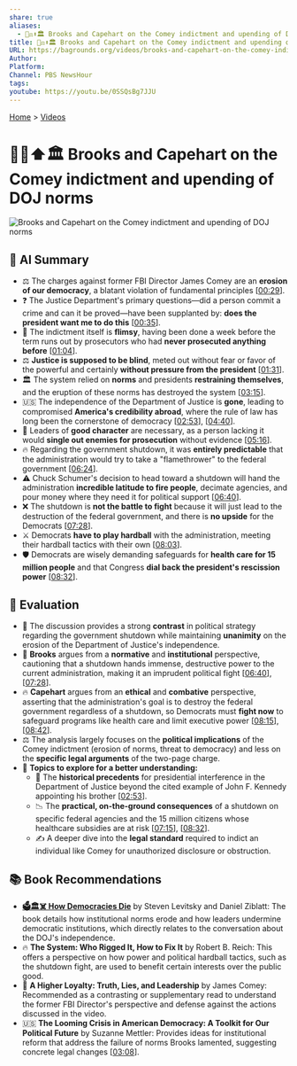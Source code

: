 ```yaml
---
share: true
aliases:
  - 👨‍⚖️⬆️🏛️ Brooks and Capehart on the Comey indictment and upending of DOJ norms
title: 👨‍⚖️⬆️🏛️ Brooks and Capehart on the Comey indictment and upending of DOJ norms
URL: https://bagrounds.org/videos/brooks-and-capehart-on-the-comey-indictment-and-upending-of-doj-norms
Author:
Platform:
Channel: PBS NewsHour
tags:
youtube: https://youtu.be/0SSQsBg7JJU
---
```

[Home](../index.md) > [Videos](./index.md)  
# 👨‍⚖️⬆️🏛️ Brooks and Capehart on the Comey indictment and upending of DOJ norms  
![Brooks and Capehart on the Comey indictment and upending of DOJ norms](https://youtu.be/0SSQsBg7JJU)  
  
## 🤖 AI Summary  
  
* ⚖️ The charges against former FBI Director James Comey are an **erosion of our democracy**, a blatant violation of fundamental principles \[[00:29](http://www.youtube.com/watch?v=0SSQsBg7JJU&t=29)].  
* ❓ The Justice Department's primary questions—did a person commit a crime and can it be proved—have been supplanted by: **does the president want me to do this** \[[00:35](http://www.youtube.com/watch?v=0SSQsBg7JJU&t=35)].  
* 📝 The indictment itself is **flimsy**, having been done a week before the term runs out by prosecutors who had **never prosecuted anything before** \[[01:04](http://www.youtube.com/watch?v=0SSQsBg7JJU&t=64)].  
* ⚖️ **Justice is supposed to be blind**, meted out without fear or favor of the powerful and certainly **without pressure from the president** \[[01:31](http://www.youtube.com/watch?v=0SSQsBg7JJU&t=91)].  
* 🏛️ The system relied on **norms** and presidents **restraining themselves**, and the eruption of these norms has destroyed the system \[[03:15](http://www.youtube.com/watch?v=0SSQsBg7JJU&t=195)].  
* 🇺🇸 The independence of the Department of Justice is **gone**, leading to compromised **America's credibility abroad**, where the rule of law has long been the cornerstone of democracy \[[02:53](http://www.youtube.com/watch?v=0SSQsBg7JJU&t=173)], \[[04:40](http://www.youtube.com/watch?v=0SSQsBg7JJU&t=280)].  
* 🚨 Leaders of **good character** are necessary, as a person lacking it would **single out enemies for prosecution** without evidence \[[05:16](http://www.youtube.com/watch?v=0SSQsBg7JJU&t=316)].  
* 🔥 Regarding the government shutdown, it was **entirely predictable** that the administration would try to take a "flamethrower" to the federal government \[[06:24](http://www.youtube.com/watch?v=0SSQsBg7JJU&t=384)].  
* ⚠️ Chuck Schumer's decision to head toward a shutdown will hand the administration **incredible latitude to fire people**, decimate agencies, and pour money where they need it for political support \[[06:40](http://www.youtube.com/watch?v=0SSQsBg7JJU&t=400)].  
* ❌ The shutdown is **not the battle to fight** because it will just lead to the destruction of the federal government, and there is **no upside** for the Democrats \[[07:28](http://www.youtube.com/watch?v=0SSQsBg7JJU&t=448)].  
* ⚔️ Democrats **have to play hardball** with the administration, meeting their hardball tactics with their own \[[08:03](http://www.youtube.com/watch?v=0SSQsBg7JJU&t=483)].  
* 🛡️ Democrats are wisely demanding safeguards for **health care for 15 million people** and that Congress **dial back the president's rescission power** \[[08:32](http://www.youtube.com/watch?v=0SSQsBg7JJU&t=512)].  
  
## 🤔 Evaluation  
  
* 🤝 The discussion provides a strong **contrast** in political strategy regarding the government shutdown while maintaining **unanimity** on the erosion of the Department of Justice's independence.  
* 📜 **Brooks** argues from a **normative** and **institutional** perspective, cautioning that a shutdown hands immense, destructive power to the current administration, making it an imprudent political fight \[[06:40](http://www.youtube.com/watch?v=0SSQsBg7JJU&t=400)], \[[07:28](http://www.youtube.com/watch?v=0SSQsBg7JJU&t=448)].  
* 🔥 **Capehart** argues from an **ethical** and **combative** perspective, asserting that the administration's goal is to destroy the federal government regardless of a shutdown, so Democrats must **fight now** to safeguard programs like health care and limit executive power \[[08:15](http://www.youtube.com/watch?v=0SSQsBg7JJU&t=495)], \[[08:42](http://www.youtube.com/watch?v=0SSQsBg7JJU&t=522)].  
* ⚖️ The analysis largely focuses on the **political implications** of the Comey indictment (erosion of norms, threat to democracy) and less on the **specific legal arguments** of the two-page charge.  
* 🧠 **Topics to explore for a better understanding:**  
    * 🔎 The **historical precedents** for presidential interference in the Department of Justice beyond the cited example of John F. Kennedy appointing his brother \[[02:53](http://www.youtube.com/watch?v=0SSQsBg7JJU&t=173)].  
    * 📉 The **practical, on-the-ground consequences** of a shutdown on specific federal agencies and the 15 million citizens whose healthcare subsidies are at risk \[[07:15](http://www.youtube.com/watch?v=0SSQsBg7JJU&t=435)], \[[08:32](http://www.youtube.com/watch?v=0SSQsBg7JJU&t=512)].  
    * ✍️ A deeper dive into the **legal standard** required to indict an individual like Comey for unauthorized disclosure or obstruction.  
  
## 📚 Book Recommendations  
  
* **[🗳️🏛️☠️ How Democracies Die](../books/how-democracies-die.md)** by Steven Levitsky and Daniel Ziblatt: The book details how institutional norms erode and how leaders undermine democratic institutions, which directly relates to the conversation about the DOJ's independence.  
* 🔥 **The System: Who Rigged It, How to Fix It** by Robert B. Reich: This offers a perspective on how power and political hardball tactics, such as the shutdown fight, are used to benefit certain interests over the public good.  
* 🔎 **A Higher Loyalty: Truth, Lies, and Leadership** by James Comey: Recommended as a contrasting or supplementary read to understand the former FBI Director's perspective and defense against the actions discussed in the video.  
* 🇺🇸 **The Looming Crisis in American Democracy: A Toolkit for Our Political Future** by Suzanne Mettler: Provides ideas for institutional reform that address the failure of norms Brooks lamented, suggesting concrete legal changes \[[03:08](http://www.youtube.com/watch?v=0SSQsBg7JJU&t=188)].